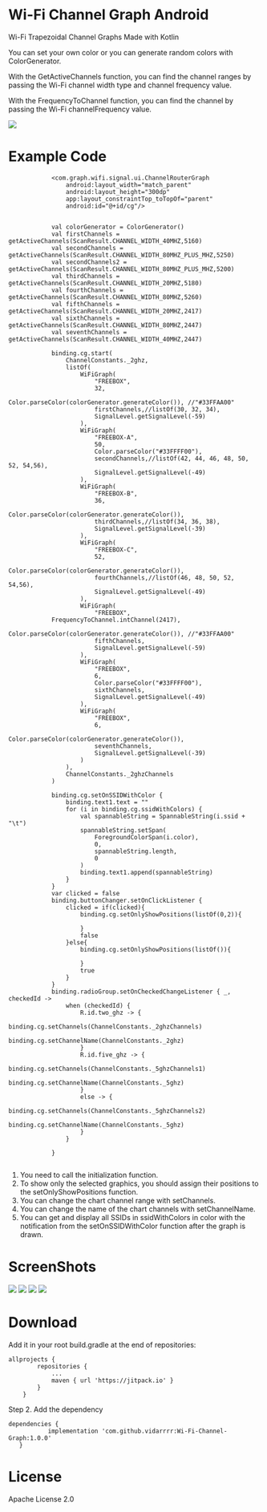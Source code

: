 # Wi-Fi Channel Graph Android
Wi-Fi Trapezoidal Channel Graphs Made with Kotlin

You can set your own color or you can generate random colors with ColorGenerator.

With the GetActiveChannels function, you can find the channel ranges by passing the Wi-Fi channel width type and channel frequency value.

With the FrequencyToChannel function, you can find the channel by passing the Wi-Fi channelFrequency value.

[![](https://jitpack.io/v/vidarrrr/Wi-Fi-Channel-Graph.svg)](https://jitpack.io/#vidarrrr/Wi-Fi-Channel-Graph/1.0.0)

# Example Code 

```
            <com.graph.wifi.signal.ui.ChannelRouterGraph
                android:layout_width="match_parent"
                android:layout_height="300dp"
                app:layout_constraintTop_toTopOf="parent"
                android:id="@+id/cg"/>
        
```

```
            val colorGenerator = ColorGenerator()
            val firstChannels = getActiveChannels(ScanResult.CHANNEL_WIDTH_40MHZ,5160)
            val secondChannels = getActiveChannels(ScanResult.CHANNEL_WIDTH_80MHZ_PLUS_MHZ,5250)
            val secondChannels2 = getActiveChannels(ScanResult.CHANNEL_WIDTH_80MHZ_PLUS_MHZ,5200)
            val thirdChannels = getActiveChannels(ScanResult.CHANNEL_WIDTH_20MHZ,5180)
            val fourthChannels = getActiveChannels(ScanResult.CHANNEL_WIDTH_80MHZ,5260)
            val fifthChannels = getActiveChannels(ScanResult.CHANNEL_WIDTH_20MHZ,2417)
            val sixthChannels = getActiveChannels(ScanResult.CHANNEL_WIDTH_80MHZ,2447)
            val seventhChannels = getActiveChannels(ScanResult.CHANNEL_WIDTH_40MHZ,2447)

            binding.cg.start(
                ChannelConstants._2ghz,
                listOf(
                    WiFiGraph(
                        "FREEBOX",
                        32,
                        Color.parseColor(colorGenerator.generateColor()), //"#33FFAA00"
                        firstChannels,//listOf(30, 32, 34),
                        SignalLevel.getSignalLevel(-59)
                    ),
                    WiFiGraph(
                        "FREEBOX-A",
                        50,
                        Color.parseColor("#33FFFF00"),
                        secondChannels,//listOf(42, 44, 46, 48, 50, 52, 54,56),
                        SignalLevel.getSignalLevel(-49)
                    ),
                    WiFiGraph(
                        "FREEBOX-B",
                        36,
                        Color.parseColor(colorGenerator.generateColor()),
                        thirdChannels,//listOf(34, 36, 38),
                        SignalLevel.getSignalLevel(-39)
                    ),
                    WiFiGraph(
                        "FREEBOX-C",
                        52,
                        Color.parseColor(colorGenerator.generateColor()),
                        fourthChannels,//listOf(46, 48, 50, 52, 54,56),
                        SignalLevel.getSignalLevel(-49)
                    ),
                    WiFiGraph(
                        "FREEBOX",
			FrequencyToChannel.intChannel(2417),
                        Color.parseColor(colorGenerator.generateColor()), //"#33FFAA00"
                        fifthChannels,
                        SignalLevel.getSignalLevel(-59)
                    ),
                    WiFiGraph(
                        "FREEBOX",
                        6,
                        Color.parseColor("#33FFFF00"),
                        sixthChannels,
                        SignalLevel.getSignalLevel(-49)
                    ),
                    WiFiGraph(
                        "FREEBOX",
                        6,
                        Color.parseColor(colorGenerator.generateColor()),
                        seventhChannels,
                        SignalLevel.getSignalLevel(-39)
                    )
                ),
                ChannelConstants._2ghzChannels
            )

            binding.cg.setOnSSIDWithColor {
                binding.text1.text = ""
                for (i in binding.cg.ssidWithColors) {
                    val spannableString = SpannableString(i.ssid + "\t")
                    spannableString.setSpan(
                        ForegroundColorSpan(i.color),
                        0,
                        spannableString.length,
                        0
                    )
                    binding.text1.append(spannableString)
                }
            }
            var clicked = false
            binding.buttonChanger.setOnClickListener {
                clicked = if(clicked){
                    binding.cg.setOnlyShowPositions(listOf(0,2)){

                    }
                    false
                }else{
                    binding.cg.setOnlyShowPositions(listOf()){

                    }
                    true
                }
            }
            binding.radioGroup.setOnCheckedChangeListener { _, checkedId ->
                when (checkedId) {
                    R.id.two_ghz -> {
                        binding.cg.setChannels(ChannelConstants._2ghzChannels)
                        binding.cg.setChannelName(ChannelConstants._2ghz)
                    }
                    R.id.five_ghz -> {
                        binding.cg.setChannels(ChannelConstants._5ghzChannels1)
                        binding.cg.setChannelName(ChannelConstants._5ghz)
                    }
                    else -> {
                        binding.cg.setChannels(ChannelConstants._5ghzChannels2)
                        binding.cg.setChannelName(ChannelConstants._5ghz)
                    }
                }

            }
           
```

1. You need to call the initialization function.
2. To show only the selected graphics, you should assign their positions to the setOnlyShowPositions function.
3. You can change the chart channel range with setChannels.
4. You can change the name of the chart channels with setChannelName.
5. You can get and display all SSIDs in ssidWithColors in color with the notification from the setOnSSIDWithColor function after the graph is drawn.

# ScreenShots

![](./ScreenShots/first.png)
![](./ScreenShots/second.png)
![](./ScreenShots/third.png)
![](./ScreenShots/fourth.png)

# Download

Add it in your root build.gradle at the end of repositories:

```
allprojects {
		repositories {
			...
			maven { url 'https://jitpack.io' }
		}
	}
 ```
 
 Step 2. Add the dependency
 
 ```
 dependencies {
	        implementation 'com.github.vidarrrr:Wi-Fi-Channel-Graph:1.0.0'
	}
 ```

# License

Apache License 2.0

